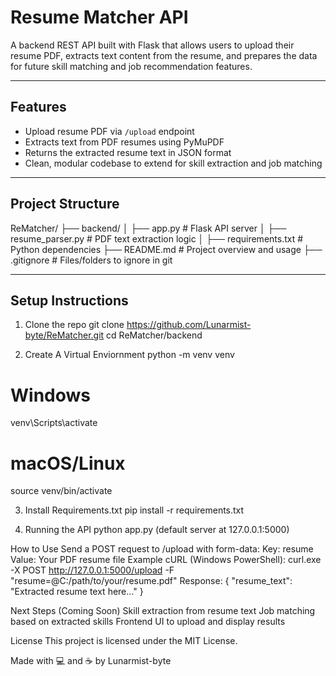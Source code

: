 # Resume Matcher API

A backend REST API built with Flask that allows users to upload their resume PDF, extracts text content from the resume, and prepares the data for future skill matching and job recommendation features.

---

## Features

- Upload resume PDF via `/upload` endpoint
- Extracts text from PDF resumes using PyMuPDF
- Returns the extracted resume text in JSON format
- Clean, modular codebase to extend for skill extraction and job matching

---

## Project Structure

ReMatcher/
├── backend/
│ ├── app.py # Flask API server
│ ├── resume_parser.py # PDF text extraction logic
│ ├── requirements.txt # Python dependencies
├── README.md # Project overview and usage
├── .gitignore # Files/folders to ignore in git


---

## Setup Instructions

1. Clone the repo
git clone https://github.com/Lunarmist-byte/ReMatcher.git
cd ReMatcher/backend

2. Create A Virtual Enviornment
python -m venv venv

# Windows
venv\Scripts\activate

# macOS/Linux
source venv/bin/activate

3. Install Requirements.txt
pip install -r requirements.txt

4. Running the API
python app.py
(default server at 127.0.0.1:5000)

How to Use
Send a POST request to /upload with form-data:
Key: resume
Value: Your PDF resume file
Example cURL (Windows PowerShell):
curl.exe -X POST http://127.0.0.1:5000/upload -F "resume=@C:/path/to/your/resume.pdf"
Response:
{
  "resume_text": "Extracted resume text here..."
}

Next Steps (Coming Soon)
Skill extraction from resume text
Job matching based on extracted skills
Frontend UI to upload and display results

License
This project is licensed under the MIT License.

Made with 💻 and ☕ by Lunarmist-byte
